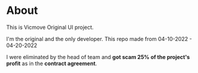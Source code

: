 # About
This is Vicmove Original UI project.

I'm the original and the only developer. This repo made from 04-10-2022 - 04-20-2022

I were eliminated by the head of team and **got scam 25% of the project's profit** as in the **contract agreement**.
